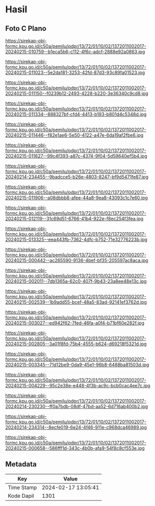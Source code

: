 # Hasil

## Foto C Plano

https://sirekap-obj-formc.kpu.go.id/c50a/pemilu/pdpr/13/72/01/10/02/1372011002017-20240215-010759--b1eca5b6-c112-4f6c-adcf-2888e92a0863.jpg

https://sirekap-obj-formc.kpu.go.id/c50a/pemilu/pdpr/13/72/01/10/02/1372011002017-20240215-011023--5e2da181-3253-42fd-87d3-93c89fa01523.jpg

https://sirekap-obj-formc.kpu.go.id/c50a/pemilu/pdpr/13/72/01/10/02/1372011002017-20240215-011150--f0239b12-2493-4228-b220-3e36340c9cd8.jpg

https://sirekap-obj-formc.kpu.go.id/c50a/pemilu/pdpr/13/72/01/10/02/1372011002017-20240215-011334--888327bf-cfd4-4413-b193-b801d4c5348d.jpg

https://sirekap-obj-formc.kpu.go.id/c50a/pemilu/pdpr/13/72/01/10/02/1372011002017-20240215-011446--f82e1ae6-5e50-4122-a47e-6da19af2fbe6.jpg

https://sirekap-obj-formc.kpu.go.id/c50a/pemilu/pdpr/13/72/01/10/02/1372011002017-20240215-011627--99c4f393-a87c-4374-9f04-5d59640ef5b4.jpg

https://sirekap-obj-formc.kpu.go.id/c50a/pemilu/pdpr/13/72/01/10/02/1372011002017-20240214-234455--9badcce5-b26e-4803-8247-bf9d5471fe87.jpg

https://sirekap-obj-formc.kpu.go.id/c50a/pemilu/pdpr/13/72/01/10/02/1372011002017-20240215-011906--a08dbbb8-afee-44a8-9ea8-43093c1c7e60.jpg

https://sirekap-obj-formc.kpu.go.id/c50a/pemilu/pdpr/13/72/01/10/02/1372011002017-20240215-012119--31c69d51-6766-41b4-922e-f8ec254f3fea.jpg

https://sirekap-obj-formc.kpu.go.id/c50a/pemilu/pdpr/13/72/01/10/02/1372011002017-20240215-013325--eea443fb-7362-4dfc-b752-71e32776223b.jpg

https://sirekap-obj-formc.kpu.go.id/c50a/pemilu/pdpr/13/72/01/10/02/1372011002017-20240215-000442--ac265590-9136-4bef-bf35-205597ac8aca.jpg

https://sirekap-obj-formc.kpu.go.id/c50a/pemilu/pdpr/13/72/01/10/02/1372011002017-20240215-002011--7db1365a-62c0-407f-9b43-23a8ee48e13c.jpg

https://sirekap-obj-formc.kpu.go.id/c50a/pemilu/pdpr/13/72/01/10/02/1372011002017-20240215-002539--1b9add55-bcef-48a5-83ad-92141ef3762d.jpg

https://sirekap-obj-formc.kpu.go.id/c50a/pemilu/pdpr/13/72/01/10/02/1372011002017-20240215-003027--ed942f62-7fed-46fa-a0f4-b71bf60e282f.jpg

https://sirekap-obj-formc.kpu.go.id/c50a/pemilu/pdpr/13/72/01/10/02/1372011002017-20240215-002805--3a01f8fd-75b4-4555-b624-d69218f5321d.jpg

https://sirekap-obj-formc.kpu.go.id/c50a/pemilu/pdpr/13/72/01/10/02/1372011002017-20240215-003345--71d12be9-0da9-45e1-96b8-6488ba81503d.jpg

https://sirekap-obj-formc.kpu.go.id/c50a/pemilu/pdpr/13/72/01/10/02/1372011002017-20240215-004229--95c2e38e-e448-4f3b-ac9c-bcb0cac4ee7c.jpg

https://sirekap-obj-formc.kpu.go.id/c50a/pemilu/pdpr/13/72/01/10/02/1372011002017-20240214-230230--ff0a7bdb-08df-47bd-aa52-6d716ab400b2.jpg

https://sirekap-obj-formc.kpu.go.id/c50a/pemilu/pdpr/13/72/01/10/02/1372011002017-20240214-234314--8ecfe019-6e24-4f46-911e-c968dca46989.jpg

https://sirekap-obj-formc.kpu.go.id/c50a/pemilu/pdpr/13/72/01/10/02/1372011002017-20240215-000658--586fff1d-343c-4b0b-afa9-54f8c8cf553e.jpg


## Metadata

| Key        | Value               |
| ---------- | ------------------- |
| Time Stamp | 2024-02-17 13:05:41 |
| Kode Dapil | 1301                |



